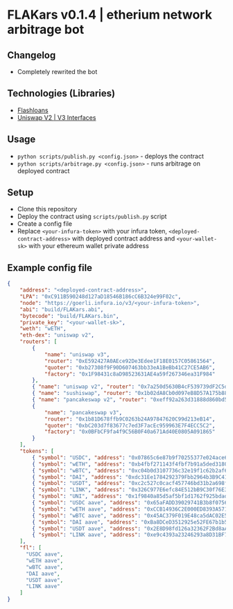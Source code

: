 # FLAKars v0.1.4 | etherium network arbitrage bot
## Changelog
- Completely rewrited the bot
## Technologies (Libraries)
- <a href="https://aave.com">Flashloans</a>
- <a href="https://uniswap.org">Uniswap V2 | V3 Interfaces</a>
## Usage
- `python scripts/publish.py <config.json>` - deploys the contract
- `python scripts/arbitrage.py <config.json>` - runs arbitrage on deployed contract
## Setup
- Clone this repository
- Deploy the contract using `scripts/publish.py` script
- Create a config file
- Replace `<your-infura-token>` with your infura token, `<deployed-contract-address>` with deployed contract address and `<your-wallet-sk>` with your ethereum wallet private address
## Example config file
```json
{
    "address": "<deployed-contract-address>",
    "LPA": "0xC911B590248d127aD18546B186cC6B324e99F02c",
    "node": "https://goerli.infura.io/v3/<your-infura-token>",
    "abi": "build/FLAKars.abi",
    "bytecode": "build/FLAKars.bin",
    "private_key": "<your-wallet-sk>",
    "weth": "wETH",
    "eth-dex": "uniswap v2",
    "routers": [
        {
            "name": "uniswap v3",
            "router": "0xE592427A0AEce92De3Edee1F18E0157C05861564",
            "quoter": "0xb27308f9F90D607463bb33eA1BeBb41C27CE5AB6",
            "factory": "0x1F98431c8aD98523631AE4a59f267346ea31F984"
        },
        { "name": "uniswap v2", "router": "0x7a250d5630B4cF539739dF2C5dAcb4c659F2488D" },
        { "name": "sushiswap", "router": "0x1b02dA8Cb0d097eB8D57A175b88c7D8b47997506" },
        { "name": "pancakeswap v2", "router": "0xeff92a263d31888d860bd50809a8d171709b7b1c" },
        {
            "name": "pancakeswap v3",
            "router": "0x1b81D678ffb9C0263b24A97847620C99d213eB14",
            "quoter": "0xbC203d7f83677c7ed3F7acEc959963E7F4ECC5C2",
            "factory": "0x0BFbCF9fa4f9C56B0F40a671Ad40E0805A091865"
        }
    ],
    "tokens": [
        { "symbol": "USDC", "address": "0x07865c6e87b9f70255377e024ace6630c1eaa37f" },
        { "symbol": "wETH", "address": "0xb4fbf271143f4fbf7b91a5ded31805e42b2208d6" },
        { "symbol": "wBTC", "address": "0xc04b0d3107736c32e19f1c62b2af67be61d63a05" },
        { "symbol": "DAI", "address": "0xdc31Ee1784292379Fbb2964b3B9C4124D8F89C60" },
        { "symbol": "USDT", "address": "0xc2c527c0cacf457746bd31b2a698fe89de2b6d49" },
        { "symbol": "LINK", "address": "0x326C977E6efc84E512bB9C30f76E30c160eD06FB" },
        { "symbol": "UNI", "address": "0x1f9840a85d5af5bf1d1762f925bdaddc4201f984" },
        { "symbol": "USDC aave", "address": "0x65aFADD39029741B3b8f0756952C74678c9cEC93" },
        { "symbol": "wETH aave", "address": "0xCCB14936C2E000ED8393A571D15A2672537838Ad" },
        { "symbol": "wBTC aave", "address": "0x45AC379F019E48ca5dAC02E54F406F99F5088099" },
        { "symbol": "DAI aave", "address": "0xBa8DCeD3512925e52FE67b1b5329187589072A55" },
        { "symbol": "USDT aave", "address": "0x2E8D98fd126a32362F2Bd8aA427E59a1ec63F780" },
        { "symbol": "LINK aave", "address": "0xe9c4393a23246293a8D31BF7ab68c17d4CF90A29" }
    ],
    "fl": [
      "USDC aave",
      "wETH aave",
      "wBTC aave",
      "DAI aave",
      "USDT aave",
      "LINK aave"
    ]
}
``` 